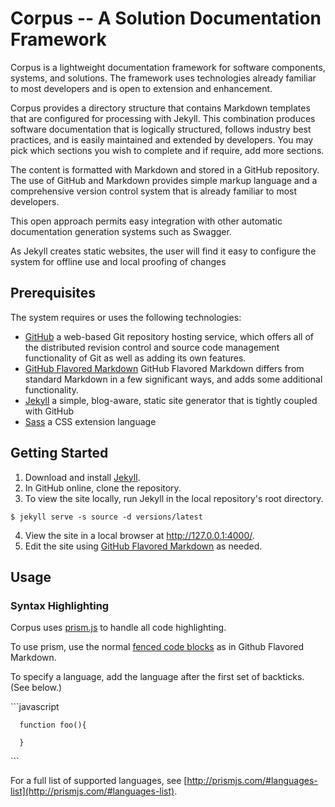 # Corpus -- A Solution Documentation Framework

Corpus is a lightweight documentation framework for software components, systems, and solutions. The framework uses technologies already familiar to most developers and is open to extension and enhancement.  

Corpus provides a directory structure that contains Markdown templates that are configured for processing with Jekyll. This combination produces software documentation that is logically structured, follows industry best practices, and is easily maintained and extended by developers. You may pick which sections you wish to complete and if require, add more sections. 

The content is formatted with Markdown and stored in a GitHub repository. The use of GitHub and Markdown provides simple markup language and a comprehensive version control system that is already familiar to  most developers. 

This open approach permits easy integration with other automatic documentation generation systems such as Swagger.

As Jekyll creates static websites, the user will find it easy to configure the system for offline use and local proofing of changes 

## Prerequisites

The system requires or uses the following technologies:

* [GitHub](https://github.com/) a web-based Git repository hosting service, which offers all of the distributed revision control and source code management functionality of Git as well as adding its own features. 
* [GitHub Flavored Markdown](https://help.github.com/articles/github-flavored-markdown/) GitHub Flavored Markdown differs from standard Markdown in a few significant ways, and adds some additional functionality.
* [Jekyll](http://jekyllrb.com/) a simple, blog-aware, static site generator that is tightly coupled with GitHub
* [Sass](http://sass-lang.com/) a CSS extension language

## Getting Started 

1. Download and install [Jekyll](http://jekyllrb.com/).
2. In GitHub online, clone the repository.
3. To view the site locally, run Jekyll in the local repository's root directory.
```
$ jekyll serve -s source -d versions/latest
```
4. View the site in a local browser at http://127.0.0.1:4000/.
5. Edit the site using [GitHub Flavored Markdown](https://help.github.com/articles/github-flavored-markdown/) as needed.

## Usage 

### Syntax Highlighting 

Corpus uses [prism.js](http://prismjs.com/) to handle all code highlighting. 

To use prism, use the normal [fenced code blocks](https://help.github.com/articles/github-flavored-markdown/#fenced-code-blocks) as in Github Flavored Markdown. 

To specify a language, add the language after the first set of backticks. (See below.)
 
  \`\`\`javascript
  
      function foo(){
      
      }
     
  \`\`\`
  
For a full list of supported languages, see [http://prismjs.com/#languages-list](http://prismjs.com/#languages-list).